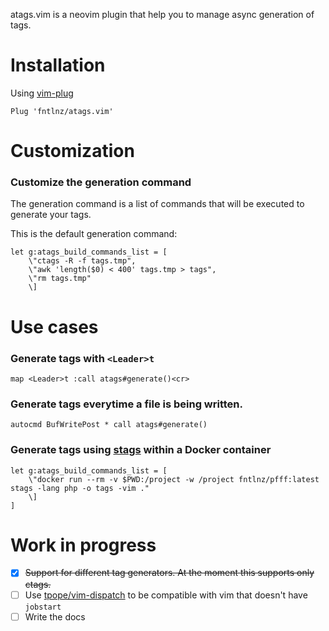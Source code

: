 atags.vim is a neovim plugin that help you to manage async generation of tags.

# Installation

Using [vim-plug](https://github.com/junegunn/vim-plug)

```vim
Plug 'fntlnz/atags.vim'
```

# Customization

### Customize the generation command

The generation command is a list of commands that will be executed to generate your tags.

This is the default generation command:

```viml
let g:atags_build_commands_list = [
    \"ctags -R -f tags.tmp",
    \"awk 'length($0) < 400' tags.tmp > tags",
    \"rm tags.tmp"
    \]
```


# Use cases

### Generate tags with `<Leader>t`

```viml
map <Leader>t :call atags#generate()<cr>
```

### Generate tags everytime a file is being written.

```viml
autocmd BufWritePost * call atags#generate()
```

### Generate tags using [stags](https://github.com/facebook/pfff) within a Docker container

```viml
let g:atags_build_commands_list = [
    \"docker run --rm -v $PWD:/project -w /project fntlnz/pfff:latest stags -lang php -o tags -vim ."
    \]
]
```
# Work in progress

- [x] ~~Support for different tag generators. At the moment this supports only ctags.~~
- [ ] Use [tpope/vim-dispatch](https://gituhb.com/tpope/vim-dispatch) to be compatible with vim that doesn't have `jobstart`
- [ ] Write the docs
